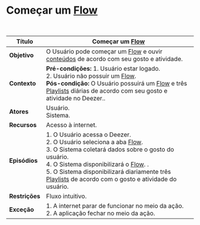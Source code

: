 # Começar um [Flow](/modelagem/lexico#flow)

<br />

|Título|Começar um [Flow](/modelagem/lexico#flow)|
|----------|------------- |
|**Objetivo**|O Usuário pode começar um [Flow](/modelagem/lexico#flow) e ouvir [conteúdos](/modelagem/lexico#conteudo) de acordo com seu gosto e atividade.|
|**Contexto**|**Pré-condições:** 1. Usuário estar logado.<br>2. Usuário não possuir um [Flow](/modelagem/lexico#flow).<br />**Pós-condição:** O Usuário possuirá um [Flow](/modelagem/lexico#flow) e três [Playlists](/modelagem/lexico#playlist) diárias de acordo com seu gosto e atividade no Deezer..|
|**Atores**|Usuário.<br>Sistema.|
|**Recursos**|Acesso à internet.|
|**Episódios**|1. O Usuário acessa o Deezer.<br />2. O Usuário seleciona a aba  [Flow](/modelagem/lexico#flow).<br />3. O Sistema coletará dados sobre o gosto do usuário.<br />4. O Sistema disponibilizará o [Flow](/modelagem/lexico#flow). .<br />5. O Sistema disponibilizará diariamente três [Playlists](/modelagem/lexico#playlist) de acordo com o gosto e atividade do usuário.|
|**Restrições**|Fluxo intuitivo.|
|**Exceção**|1. A internet parar de funcionar no meio da ação.<br /> 2. A aplicação fechar no meio da ação.|
